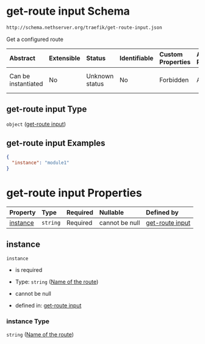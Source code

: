 # get-route input Schema

```txt
http://schema.nethserver.org/traefik/get-route-input.json
```

Get a configured route

| Abstract            | Extensible | Status         | Identifiable | Custom Properties | Additional Properties | Access Restrictions | Defined In                                                                  |
| :------------------ | :--------- | :------------- | :----------- | :---------------- | :-------------------- | :------------------ | :-------------------------------------------------------------------------- |
| Can be instantiated | No         | Unknown status | No           | Forbidden         | Allowed               | none                | [get-route-input.json](traefik/get-route-input.json "open original schema") |

## get-route input Type

`object` ([get-route input](get-route-input.md))

## get-route input Examples

```json
{
  "instance": "module1"
}
```

# get-route input Properties

| Property              | Type     | Required | Nullable       | Defined by                                                                                                                                          |
| :-------------------- | :------- | :------- | :------------- | :-------------------------------------------------------------------------------------------------------------------------------------------------- |
| [instance](#instance) | `string` | Required | cannot be null | [get-route input](get-route-input-properties-name-of-the-route.md "http://schema.nethserver.org/traefik/get-route-input.json#/properties/instance") |

## instance



`instance`

*   is required

*   Type: `string` ([Name of the route](get-route-input-properties-name-of-the-route.md))

*   cannot be null

*   defined in: [get-route input](get-route-input-properties-name-of-the-route.md "http://schema.nethserver.org/traefik/get-route-input.json#/properties/instance")

### instance Type

`string` ([Name of the route](get-route-input-properties-name-of-the-route.md))
